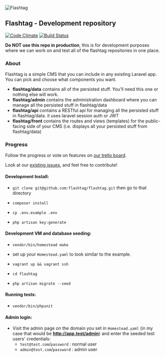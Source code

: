 ![Flashtag](https://s3-us-west-2.amazonaws.com/flashtag/images/flashtag-logo-banner.png)

## Flashtag - Development repository

 [![Code Climate](https://codeclimate.com/github/flashtag/flashtag/badges/gpa.svg)](https://codeclimate.com/github/flashtag/flashtag)
 [![Build Status](https://travis-ci.org/flashtag/flashtag.svg?branch=master)](https://travis-ci.org/flashtag/flashtag)

**Do NOT use this repo in production**, this is for development purposes where we can work on and test all of the flashtag repositories in one place.

### About

Flashtag is a simple CMS that you can include in any existing Laravel app. You can pick and choose what components you want.

- **flashtag/data** contains all of the persisted stuff. You'll need this one or nothing else will work.
- **flashtag/admin** contains the administration dashboard where you can manage all the persisted stuff in flashtag/data
- **flashtag/api** contains a RESTful api for managing all the persisted stuff in flashtag/data. it uses laravel session auth or JWT
- **flashtag/front** contains the routes and views (templates) for the public-facing side of your CMS (i.e. displays all your persisted stuff from flashtag/data)

### Progress 

Follow the progress or vote on features on [our trello board](https://trello.com/b/KWzDShYs/flashtag).

Look at our [existing issues](https://github.com/flashtag/flashtag/issues), and feel free to contribute!

#### Development Install:

 - `git clone git@github.com:flashtag/flashtag.git` then go to that directory
 
 - `composer install`
 
 - `cp .env.example .env`
 
 - `php artisan key:generate`
 
#### Development VM and database seeding:

 - `vendor/bin/homestead make`

 - set up your `Homestead.yaml` to look similar to the example.

 - `vagrant up && vagrant ssh`
 
 - `cd flashtag`

 - `php artisan migrate --seed`
 
#### Running tests:

 - `vendor/bin/phpunit`

#### Admin login:
 
 - Visit the admin page on the domain you set in `Homestead.yaml` (in my case that would be **http://app.test/admin**) and enter the seeded test users' credentials:
    - `test@test.com`/`password` : normal user
    - `admin@test.com`/`password` : admin user

